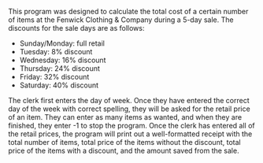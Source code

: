 This program was designed to calculate the total cost of a certain number of items
at the Fenwick Clothing & Company during a 5-day sale. The discounts for the sale
days are as follows:

   * Sunday/Monday: full retail
   * Tuesday:       8% discount
   * Wednesday:     16% discount
   * Thursday:      24% discount
   * Friday:        32% discount
   * Saturday:      40% discount
   
The clerk first enters the day of week. Once they have entered the correct day of
the week with correct spelling, they will be asked for the retail price of an item.
They can enter as many items as wanted, and when they are finished, they enter -1
to stop the program. Once the clerk has entered all of the retail prices, the program
will print out a well-formatted receipt with the total number of items, total price
of the items without the discount, total price of the items with a discount, and the
amount saved from the sale.
